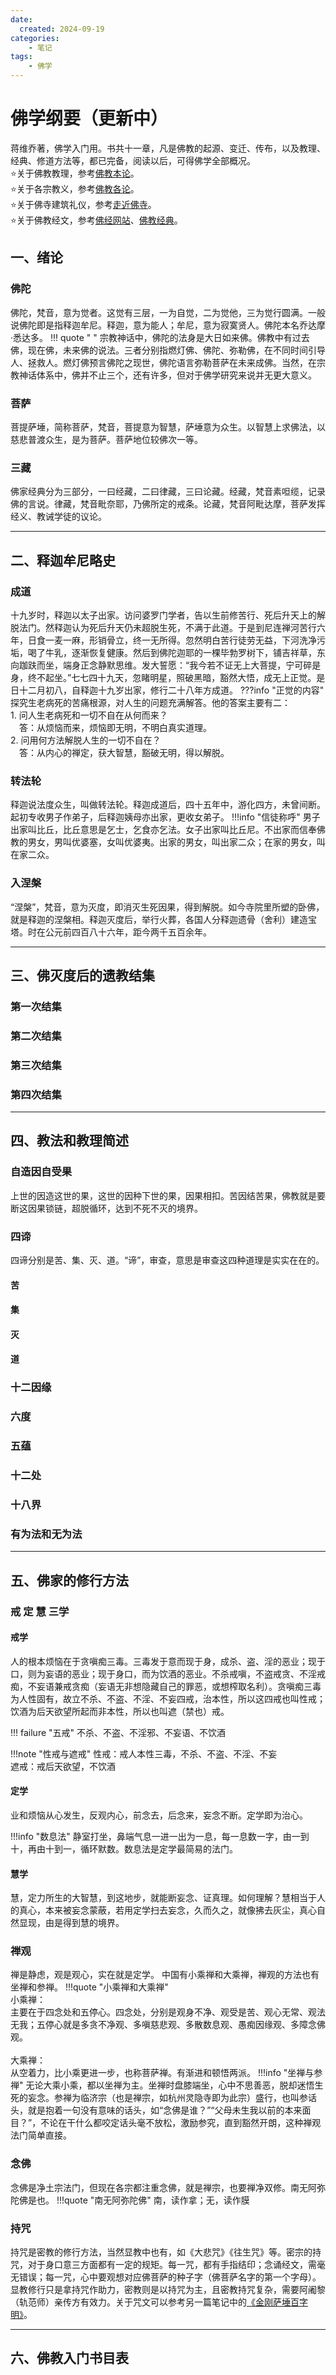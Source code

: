 ```yaml
---
date:
  created: 2024-09-19
categories: 
    - 笔记
tags:
    - 佛学
---
```


# 佛学纲要（更新中）

蒋维乔著，佛学入门用。书共十一章，凡是佛教的起源、变迁、传布，以及教理、经典、修道方法等，都已完备，阅读以后，可得佛学全部概况。  
:star:关于佛教教理，参考[佛教本论](2024-10-03.md)。  
:star:关于各宗教义，参考[佛教各论](2024-10-04.md)。  
:star:关于佛寺建筑礼仪，参考[走近佛寺](2024-10-01.md)。  
:star:关于佛教经文，参考[佛经网站](https://www.fojingonline.com/)、[佛教经典](http://www.shaolin.org.cn/news/1/15-1.html)。
<!-- more -->

## 一、绪论

### 佛陀  

佛陀，梵音，意为觉者。这觉有三层，一为自觉，二为觉他，三为觉行圆满。一般说佛陀即是指释迦牟尼。释迦，意为能人；牟尼，意为寂寞贤人。佛陀本名乔达摩·悉达多。
!!! quote " "
    宗教神话中，佛陀的法身是大日如来佛。佛教中有过去佛，现在佛，未来佛的说法。三者分别指燃灯佛、佛陀、弥勒佛，在不同时间引导人、拯救人。燃灯佛预言佛陀之现世，佛陀语言弥勒菩萨在未来成佛。当然，在宗教神话体系中，佛并不止三个，还有许多，但对于佛学研究来说并无更大意义。  

### 菩萨  

菩提萨埵，简称菩萨，梵音，菩提意为智慧，萨埵意为众生。以智慧上求佛法，以慈悲普渡众生，是为菩萨。菩萨地位较佛次一等。

### 三藏

佛家经典分为三部分，一曰经藏，二曰律藏，三曰论藏。经藏，梵音素呾缆，记录佛的言说。律藏，梵音毗奈耶，乃佛所定的戒条。论藏，梵音阿毗达摩，菩萨发挥经义、教诫学徒的议论。

------

## 二、释迦牟尼略史

### 成道
十九岁时，释迦以太子出家。访问婆罗门学者，告以生前修苦行、死后升天上的解脱法门。然释迦认为死后升天仍未超脱生死，不满于此道。于是到尼连禅河苦行六年，日食一麦一麻，形销骨立，终一无所得。忽然明白苦行徒劳无益，下河洗净污垢，喝了牛乳，逐渐恢复健康。然后到佛陀迦耶的一棵毕勃罗树下，铺吉祥草，东向跏趺而坐，端身正念静默思维。发大誓愿：“我今若不证无上大菩提，宁可碎是身，终不起坐。”七七四十九天，忽睹明星，照破黑暗，豁然大悟，成无上正觉。是日十二月初八，自释迦十九岁出家，修行二十八年方成道。
???info "正觉的内容"
    探究生老病死的苦痛根源，对人生的问题充满解答。他的答案主要有二：  
    1. 问人生老病死和一切不自在从何而来？  
    &emsp;答：从烦恼而来，烦恼即无明，不明白真实道理。  
    2. 问用何方法解脱人生的一切不自在？  
    &emsp;答：从内心的禅定，获大智慧，豁破无明，得以解脱。
### 转法轮
释迦说法度众生，叫做转法轮。释迦成道后，四十五年中，游化四方，未曾间断。起初专收男子作弟子，后释迦姨母亦出家，更收女弟子。
!!!info "信徒称呼"
    男子出家叫比丘，比丘意思是乞士，乞食亦乞法。女子出家叫比丘尼。不出家而信奉佛教的男女，男叫优婆塞，女叫优婆夷。出家的男女，叫出家二众；在家的男女，叫在家二众。
### 入涅槃
“涅槃”，梵音，意为灭度，即消灭生死因果，得到解脱。如今寺院里所塑的卧佛，就是释迦的涅槃相。释迦灭度后，举行火葬，各国人分释迦遗骨（舍利）建造宝塔。时在公元前四百八十六年，距今两千五百余年。

------

## 三、佛灭度后的遗教结集
### 第一次结集
### 第二次结集
### 第三次结集
### 第四次结集

------
## 四、教法和教理简述

### 自造因自受果
上世的因造这世的果，这世的因种下世的果，因果相扣。苦因结苦果，佛教就是要断这因果锁链，超脱循环，达到不死不灭的境界。
### 四谛
四谛分别是苦、集、灭、道。“谛”，审查，意思是审查这四种道理是实实在在的。
#### 苦

#### 集
#### 灭
#### 道
### 十二因缘
### 六度
### 五蕴
### 十二处
### 十八界
### 有为法和无为法

------

## 五、佛家的修行方法

### 戒 定 慧 三学

#### 戒学

人的根本烦恼在于贪嗔痴三毒。三毒发于意而现于身，成杀、盗、淫的恶业；现于口，则为妄语的恶业；现于身口，而为饮酒的恶业。不杀戒嗔，不盗戒贪、不淫戒痴，不妄语兼戒贪痴（妄语无非想隐藏自己的罪恶，或想榨取名利）。贪嗔痴三毒为人性固有，故立不杀、不盗、不淫、不妄四戒，治本性，所以这四戒也叫性戒；饮酒为后天欲望所起而非本性，所以也叫遮（禁也）戒。

!!! failure "五戒"
    不杀、不盗、不淫邪、不妄语、不饮酒

!!!note "性戒与遮戒"
    性戒：戒人本性三毒，不杀、不盗、不淫、不妄  
    遮戒：戒后天欲望，不饮酒

#### 定学

业和烦恼从心发生，反观内心，前念去，后念来，妄念不断。定学即为治心。

!!!info "数息法"
    静室打坐，鼻端气息一进一出为一息，每一息数一字，由一到十，再由十到一，循环默数。数息法是定学最简易的法门。

#### 慧学

慧，定力所生的大智慧，到这地步，就能断妄念、证真理。如何理解？慧相当于人的真心，本来被妄念蒙蔽，若用定学扫去妄念，久而久之，就像拂去灰尘，真心自然显现，由是得到慧的境界。

### 禅观

禅是静虑，观是观心，实在就是定学。  中国有小乘禅和大乘禅，禅观的方法也有坐禅和参禅。
!!!quote "小乘禅和大乘禅"
    <br>小乘禅：</br>主要在于四念处和五停心。四念处，分别是观身不净、观受是苦、观心无常、观法无我；五停心就是多贪不净观、多嗔慈悲观、多散数息观、愚痴因缘观、多障念佛观。  
    <br>大乘禅：</br>从空着力，比小乘更进一步，也称菩萨禅。有渐进和顿悟两派。
!!!info "坐禅与参禅"
    无论大乘小乘，都以坐禅为主。坐禅时盘膝端坐，心中不思善恶，脱却迷悟生死的妄念。参禅为临济宗（也是禅宗，如杭州灵隐寺即为此宗）盛行，也叫参话头，就是抱着一句没有意味的话头，如“念佛是谁？”“父母未生我以前的本来面目？”，不论在干什么都咬定话头毫不放松，激励参究，直到豁然开朗，这种禅观法门简单直接。
### 念佛

念佛是净土宗法门，但现在各宗都注重念佛，就是禅宗，也要禅净双修。南无阿弥陀佛是也。
!!!quote "南无阿弥陀佛"
    南，读作拿；无，读作膜

### 持咒

持咒是密教的修行方法，当然显教中也有，如《大悲咒》《往生咒》等。密宗的持咒，对于身口意三方面都有一定的规矩。每一咒，都有手指结印；念诵经文，需毫无错误；每一咒，心中要观想对应佛菩萨的种子字（佛菩萨名字的第一个字母）。显教修行只是拿持咒作助力，密教则是以持咒为主，且密教持咒复杂，需要阿阇黎（轨范师）亲传方有效力。关于咒文可以参考另一篇笔记中的[《金刚萨埵百字明》](2024-09-26.md)。

------
## 六、佛教入门书目表